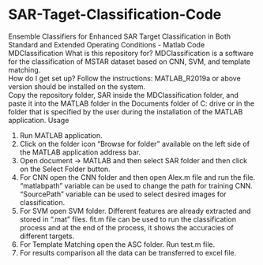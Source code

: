 # SAR-Taget-Classification-Code
Ensemble Classifiers for Enhanced SAR Target Classification in Both Standard and Extended Operating Conditions - Matlab Code
MDClassification
What is this repository for?
MDClassification is a software for the classification of MSTAR dataset based on CNN, SVM, and template matching.  
How do I get set up?
Follow the instructions:
MATLAB_R2019a or above version should be installed on the system.    
Copy the repository folder, SAR inside the MDClassification folder, and paste it into the MATLAB folder in the Documents folder of C: drive or in the folder that is specified by the user during the installation of the MATLAB application.
Usage
1)	Run MATLAB application.
2)	Click on the folder icon “Browse for folder” available on the left side of the MATLAB application address bar.
3)	Open document -> MATLAB and then select SAR folder and then click on the Select Folder button.  
4)	For CNN open the CNN folder and then open Alex.m file and run the file. “matlabpath” variable can be used to change the path for training CNN. “SourcePath” variable can be used to select desired images for classification. 
5)	For SVM open SVM folder. Different features are already extracted and stored in “.mat” files.  fit.m file can be used to run the classification process and at the end of the process, it shows the accuracies of different targets.
6)	For Template Matching open the ASC folder. Run test.m file. 
7)	For results comparison all the data can be transferred to excel file.
